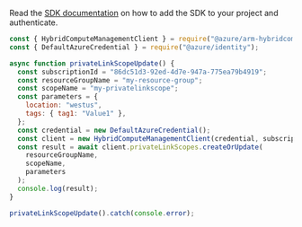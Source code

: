 Read the [SDK documentation](https://github.com/Azure/azure-sdk-for-js/blob/%40azure%2Farm-hybridcompute_3.1.0-beta.1/sdk/hybridcompute/arm-hybridcompute/README.md) on how to add the SDK to your project and authenticate.

```javascript
const { HybridComputeManagementClient } = require("@azure/arm-hybridcompute");
const { DefaultAzureCredential } = require("@azure/identity");

async function privateLinkScopeUpdate() {
  const subscriptionId = "86dc51d3-92ed-4d7e-947a-775ea79b4919";
  const resourceGroupName = "my-resource-group";
  const scopeName = "my-privatelinkscope";
  const parameters = {
    location: "westus",
    tags: { tag1: "Value1" },
  };
  const credential = new DefaultAzureCredential();
  const client = new HybridComputeManagementClient(credential, subscriptionId);
  const result = await client.privateLinkScopes.createOrUpdate(
    resourceGroupName,
    scopeName,
    parameters
  );
  console.log(result);
}

privateLinkScopeUpdate().catch(console.error);
```
